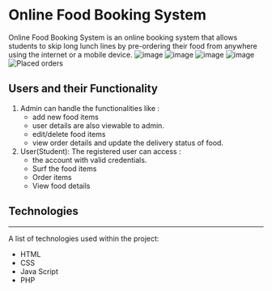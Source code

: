 # Online Food Booking System
Online Food Booking System is an online booking system that allows students to skip long lunch lines by pre-ordering their food from anywhere using the internet or a mobile device.
![image](https://github.com/vaishu2003/FoodBookingSystem/assets/94952411/8486e49c-22d6-4632-9d76-5f931db041d0)
![image](https://github.com/vaishu2003/FoodBookingSystem/assets/94952411/8fc8803a-269f-4088-ad60-7131aec8c1ec)
![image](https://github.com/vaishu2003/FoodBookingSystem/assets/94952411/de3ab0e7-cc57-4952-8e55-f988a5de6348)
![image](https://github.com/vaishu2003/FoodBookingSystem/assets/94952411/4f105c23-3a21-4718-86d3-a8e2cbd8c551)
![Placed orders](https://github.com/vaishu2003/FoodBookingSystem/assets/94952411/89455525-ce4f-497b-80e9-98bcd185f098)


## Users and their Functionality
1. Admin can handle the functionalities like :
     * add new food items
     * user details are also viewable to admin. 
     * edit/delete food items
     * view order details and update the delivery status of food.  
2. User(Student):
The registered user can access :
     * the account with valid credentials.
     * Surf the food items
     * Order items
     * View food details

## Technologies
***
A list of technologies used within the project:
* HTML
* CSS
* Java Script
* PHP
